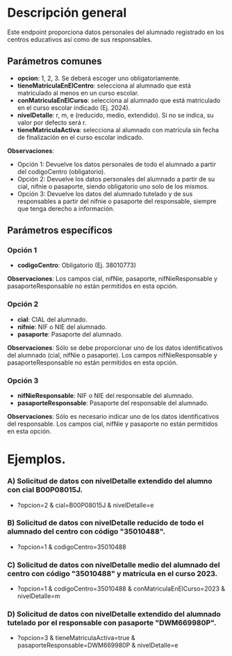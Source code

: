# Descripción general

Este endpoint proporciona datos personales del alumnado registrado en los centros educativos así como de sus responsables.

## Parámetros comunes

* **opcion**: 1, 2, 3. Se deberá escoger uno obligatoriamente.
* **tieneMatriculaEnElCentro**: selecciona al alumnado que está matriculado al menos en un curso escolar.
* **conMatriculaEnElCurso**: selecciona al alumnado que está matriculado en el curso escolar indicado (Ej. 2024).
* **nivelDetalle**: r, m, e (reducido, medio, extendido). Si no se indica, su valor por defecto será r.
* **tieneMatriculaActiva**: selecciona al alumnado con matrícula sin fecha de finalización en el curso escolar indicado.

**Observaciones**:
* Opción 1: Devuelve los datos personales de todo el alumnado a partir del codigoCentro (obligatorio).
* Opción 2: Devuelve los datos personales del alumnado a partir de su cial, nifnie o pasaporte, siendo obligatorio uno solo de los mismos.
* Opción 3: Devuelve los datos del alumnado tutelado y de sus responsables a partir del nifnie o pasaporte del responsable, siempre que tenga derecho a información.

## Parámetros específicos

### Opción 1
* **codigoCentro**: Obligatorio (Ej. 38010773)

**Observaciones**: Los campos cial, nifNie, pasaporte, nifNieResponsable y pasaporteResponsable no están permitidos en esta opción.

### Opción 2
* **cial**: CIAL del alumnado.
* **nifnie**: NIF o NIE del alumnado.
* **pasaporte**: Pasaporte del alumnado.

**Observaciones**: Sólo se debe proporcionar uno de los datos identificativos del alumnado (cial, nifNie o pasaporte). Los campos nifNieResponsable y pasaporteResponsable no están permitidos en esta opción.

### Opción 3
* **nifNieResponsable**: NIF o NIE del responsable del alumnado.
* **pasaporteResponsable**: Pasaporte del responsable del alumnado.

**Observaciones**: Sólo es necesario indicar uno de los datos identificativos del responsable. Los campos cial, nifNie y pasaporte no están permitidos en esta opción.

# Ejemplos.
### A) Solicitud de datos con nivelDetalle extendido del alumno con cial B00P08015J.
* ?opcion=2 & cial=B00P08015J & nivelDetalle=e

### B) Solicitud de datos con nivelDetalle reducido de todo el alumnado del centro con código "35010488".
* ?opcion=1 & codigoCentro=35010488

### C) Solicitud de datos con nivelDetalle medio del alumnado del centro con código "35010488" y matrícula en el curso 2023.
* ?opcion=1 & codigoCentro=35010488 & conMatriculaEnElCurso=2023 & nivelDetalle=m

### D) Solicitud de datos con nivelDetalle extendido del alumnado tutelado por el responsable con pasaporte "DWM669980P".
* ?opcion=3 & tieneMatriculaActiva=true & pasaporteResponsable=DWM669980P & nivelDetalle=e

